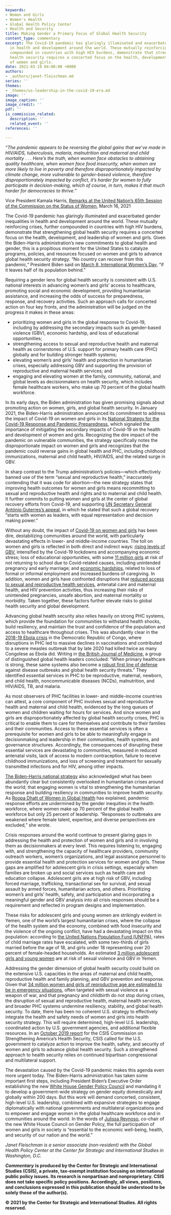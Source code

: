 ```yaml
---
keywords:
- Women and Girls
- Women's Health
- Global Health Policy Center
- Health and Security
title: Making Gender a Primary Focus of Global Health Security
content_type: commentary
excerpt: The Covid-19 pandemic has glaringly illuminated and exacerbated gender inequalities
  in health and development around the world. These mutually reinforcing crises, further
  compounded in countries with high HIV burdens, demonstrate that strengthening global
  health security requires a concerted focus on the health, development, and leadership
  of women and girls.
date: 2021-03-19 04:00:00 +0000
authors:
- _authors/janet-fleischman.md
series: ''
themes:
- _themes/us-leadership-in-the-covid-19-era.md
image: ''
image_caption: ''
image_credit: ''
pdf: ''
is_commission_related:
  description: ''
  related_event: ''
references: ''

---
```

_“The pandemic appears to be reversing the global gains that we’ve made in HIV/AIDS, tuberculosis, malaria, malnutrition and maternal and child mortality . . . Here’s the truth, when women face obstacles to obtaining quality healthcare, when women face food insecurity, when women are more likely to live in poverty and therefore disproportionately impacted by climate change, more vulnerable to gender-based violence, therefore disproportionately impacted by conflict, it’s harder for women to fully participate in decision-making, which of course, in turn, makes it that much harder for democracies to thrive.”_

Vice President Kamala Harris, [Remarks at the United Nation’s 65th Session of the Commission on the Status of Women](https://www.youtube.com/watch?v=rEICKYHuuH4&feature=youtu.be), March 16, 2021

The Covid-19 pandemic has glaringly illuminated and exacerbated gender inequalities in health and development around the world. These mutually reinforcing crises, further compounded in countries with high HIV burdens, demonstrate that strengthening global health security requires a concerted focus on the health, development, and leadership of women and girls. Given the Biden-Harris administration’s new commitments to global health and gender, this is a propitious moment for the United States to catalyze programs, policies, and resources focused on women and girls to advance global health security strategy. “No country can recover from this pandemic,” President Biden said on [March 8, International Women’s Day](https://www.whitehouse.gov/briefing-room/statements-releases/2021/03/08/statement-by-president-biden-on-international-womens-day/), “if it leaves half of its population behind.”

Requiring a gender lens for global health security is consistent with U.S. national interests in advancing women’s and girls’ access to healthcare, promoting social and economic development, providing humanitarian assistance, and increasing the odds of success for preparedness, response, and recovery activities. Such an approach calls for concerted action on four key fronts, and the administration will be judged on the progress it makes in these areas:

* prioritizing women and girls in the global response to Covid-19, including by addressing the secondary impacts such as gender-based violence (GBV), economic hardship, and loss of educational opportunities;
* strengthening access to sexual and reproductive health and maternal health as cornerstones of U.S. support for primary health care (PHC) globally and for building stronger health systems;
* elevating women’s and girls’ health and protection in humanitarian crises, especially addressing GBV and supporting the provision of reproductive and maternal health services; and
* engaging and elevating women at the family, community, national, and global levels as decisionmakers on health security, which includes female healthcare workers, who make up 70 percent of the global health workforce.

In its early days, the Biden administration has given promising signals about promoting action on women, girls, and global health security. In January 2021, the Biden-Harris administration announced its commitment to address the impact of Covid-19 on women and girls in its [National Strategy for the Covid-19 Response and Pandemic Preparedness](https://www.whitehouse.gov/wp-content/uploads/2021/01/National-Strategy-for-the-COVID-19-Response-and-Pandemic-Preparedness.pdf), which signaled the importance of mitigating the secondary impacts of Covid-19 on the health and development of women and girls. Recognizing the dire impact of the pandemic on vulnerable communities, the strategy specifically notes the disproportionate impact on women and girls and recognizes that the pandemic could reverse gains in global health and PHC, including childhood immunizations, maternal and child health, HIV/AIDS, and the related surge in GBV.

In sharp contrast to the Trump administration’s policies—which effectively banned use of the term “sexual and reproductive health,” inaccurately contending that it was code for abortion—the new strategy states that improving health outcomes for women and girls means recommitting to sexual and reproductive health and rights and to maternal and child health. It further commits to putting women and girls at the center of global recovery efforts from Covid-19, and supporting [UN Secretary General António Guterres’s appeal](https://www.un.org/en/un-coronavirus-communications-team/put-women-and-girls-centre-efforts-recover-covid-19), in which he stated that such a global recovery “starts with women as leaders, with equal representation and decision making power.”

Without any doubt, the impact of [Covid-19 on women and girls](https://www.csis.org/analysis/time-address-intersecting-crises-covid-19-hiv-and-gender-inequality) has been dire, destabilizing communities around the world, with particularly devastating effects in lower- and middle-income countries. The toll on women and girls is reflected in both direct and indirect ways: [rising levels of GBV](https://www.unwomen.org/en/news/in-focus/in-focus-gender-equality-in-covid-19-response/violence-against-women-during-covid-19), intensified by the Covid-19 lockdowns and accompanying economic stress; loss of educational opportunities, with some [11 million girls](https://en.unesco.org/covid19/educationresponse/girlseducation) at risk of not returning to school due to Covid-related causes, including unintended pregnancy and early marriage; and [economic hardships](https://www.unwomen.org/en/news/stories/2020/9/feature-covid-19-economic-impacts-on-women), related to loss of formal or informal employment and increased burdens of caregiving. In addition, women and girls have confronted disruptions that [reduced access to sexual and reproductive health services](https://www.thelancet.com/journals/lancet/article/PIIS0140-6736(20)31679-2/fulltext), antenatal care and maternal health, and HIV prevention activities, thus increasing their risks of unintended pregnancies, unsafe abortion, and maternal mortality or morbidity. Taken together, these factors further elevate risks to global health security and global development.

Advancing global health security also relies heavily on strong PHC systems, which provide the foundation for communities to withstand health shocks, build resiliency, and maintain the trust and confidence of the population and access to healthcare throughout crises. This was abundantly clear in the [2018-19 Ebola crisis](https://blogs.bmj.com/bmj/2020/10/26/a-safer-world-starts-with-strong-primary-healthcare/) in the Democratic Republic of Congo, where disruptions in PHC led to massive declines in vaccinations and contributed to a severe measles outbreak that by late 2020 had killed twice as many Congolese as Ebola did. Writing in [the British Journal of Medicine](https://blogs.bmj.com/bmj/2020/10/26/a-safer-world-starts-with-strong-primary-healthcare/), a group of distinguished global health leaders concluded: “When primary healthcare is strong, these same systems also become a [robust first line of defense](https://www.who.int/docs/default-source/primary-health-care-conference/emergencies.pdf?sfvrsn=687d4d8d_2) against disease outbreaks and global health security threats.” They identified essential services in PHC to be reproductive, maternal, newborn, and child health, noncommunicable diseases (NCDs), malnutrition, and HIV/AIDS, TB, and malaria.

As most observers of PHC facilities in lower- and middle-income countries can attest, a core component of PHC involves sexual and reproductive health and maternal and child health, evidenced by the long queues of women and children waiting for hours for services. And since women and girls are disproportionately affected by global health security crises, PHC is critical to enable them to care for themselves and contribute to their families and their communities. Access to these essential services is often a prerequisite for women and girls to be able to meaningfully engage in decisionmaking and leadership in their communities, health systems, and governance structures. Accordingly, the consequences of disrupting these essential services are devastating to communities, measured in reduced antenatal visits, lack of access to modern contraception, failure to receive childhood immunizations, and loss of screening and treatment for sexually transmitted infections and for HIV, among other impacts.

[The Biden-Harris national strategy](https://www.whitehouse.gov/wp-content/uploads/2021/01/National-Strategy-for-the-COVID-19-Response-and-Pandemic-Preparedness.pdf) also acknowledged what has been abundantly clear but consistently overlooked in humanitarian crises around the world; that engaging women is vital to strengthening the humanitarian response and building resiliency in communities to improve health security. As [Roopa Dhatt of Women in Global Health](https://www.devex.com/news/opinion-global-health-security-depends-on-women-96861) has explained, pandemic response efforts are undermined by the gender inequities in the health workforce, where women make up 70 percent of the global health workforce but only 25 percent of leadership. “Responses to outbreaks are weakened where female talent, expertise, and diverse perspectives are excluded,” she wrote.

Crisis responses around the world continue to present glaring gaps in addressing the health and protection of women and girls and in involving them as decisionmakers at every level. This requires listening to, engaging with, and strengthening the capacity of healthcare providers, community outreach workers, women’s organizations, and legal assistance personnel to provide essential health and protection services for women and girls. These gaps are amplified for adolescent girls in crisis settings, especially when families are broken up and social services such as health care and education collapse. Adolescent girls are at high risk of GBV, including forced marriage, trafficking, transactional sex for survival, and sexual assault by armed forces, humanitarian actors, and others. Prioritizing women’s and girls’ health, safety, and participation and incorporating a meaningful gender and GBV analysis into all crisis responses should be a requirement and reflected in program designs and implementation.

These risks for adolescent girls and young women are strikingly evident in Yemen, one of the world’s largest humanitarian crises, where the collapse of the health system and the economy, combined with food insecurity and the violence of the ongoing conflict, have had a devastating impact on this population: according to [the United Nations Population Fund (UNFPA)](https://reliefweb.int/report/yemen/yemen-cry-help), rates of child marriage rates have escalated, with some two-thirds of girls married before the age of 18, and girls under 18 representing over 20 percent of female-headed households. An estimated [3 million adolescent girls and young women](https://www.rescue.org/sites/default/files/document/3550/yemenwomenandgirlspolicybrieffinalreadyfordissemination.pdf) are at risk of sexual violence and GBV in Yemen.

Addressing the gender dimension of global health security could build on the extensive U.S. capacities in the areas of maternal and child health, reproductive health and family planning, and GBV prevention and response. Given that [34 million women and girls of reproductive age are estimated to be in emergency situations](https://reliefweb.int/report/world/unfpa-humanitarian-action-2019-overview), often targeted with sexual violence as a weapon of war, and that pregnancy and childbirth do not stop during crises, the disruption of sexual and reproductive health, maternal health services, and broader PHC systems undermine resiliency, stability, and global health security. To date, there has been no coherent U.S. strategy to effectively integrate the health and safety needs of women and girls into health security strategy. This will require determined, high-level U.S. leadership, coordinated action by U.S. government agencies, and additional flexible resources. In an [October 2019 report](https://csis-website-prod.s3.amazonaws.com/s3fs-public/publication/191029_WomenGirlsCrisis.pdf) for the CSIS Commission on Strengthening America’s Health Security, CSIS called for the U.S. government to catalyze action to improve the health, safety, and security of women and girls to advance global health security. Such a strengthened approach to health security relies on continued bipartisan congressional and multilateral support.

The devastation caused by the Covid-19 pandemic makes this agenda even more urgent today. The Biden-Harris administration has taken some important first steps, including President Biden’s Executive Order establishing the new [White House Gender Policy Council](https://www.whitehouse.gov/briefing-room/presidential-actions/2021/03/08/executive-order-on-establishment-of-the-white-house-gender-policy-council/) and mandating it to develop a government-wide strategy on gender equity domestically and globally within 200 days. But this work will demand concerted, consistent, high-level U.S. leadership, combined with expansive strategies to engage diplomatically with national governments and multilateral organizations and to empower and engage women in the global healthcare workforce and in communities around the world. In the words of [Julissa Reynoso](https://www.npr.org/2021/03/08/974655385/biden-will-establish-a-gender-policy-council-within-the-white-house), co-chair of the new White House Council on Gender Policy, the full participation of women and girls in society is “essential to the economic well-being, health, and security of our nation and the world.”

_Janet Fleischman is a senior associate (non-resident) with the Global Health Policy Center at the Center for Strategic and International Studies in Washington, D.C._

**_Commentary_** **is produced by the Center for Strategic and International Studies (CSIS), a private, tax-exempt institution focusing on international public policy issues. Its research is nonpartisan and nonproprietary. CSIS does not take specific policy positions. Accordingly, all views, positions, and conclusions expressed in this publication should be understood to be solely those of the author(s).**

**© 2021 by the Center for Strategic and International Studies. All rights reserved.**